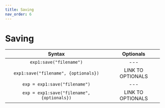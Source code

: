```yaml
---
title: Saving
nav_order: 6
---
```


# Saving

| Syntax                                     | Optionals                 |
|:------------------------------------------:|:-------------------------:|
| `exp1:save("filename")`                    | ---                       |
| `exp1:save("filename", {optionals})`       | LINK TO OPTIONALS         |
| `exp = exp1:save("filename")`              | ---                       |
| `exp = exp1:save("filename", {optionals})` | LINK TO OPTIONALS         |
